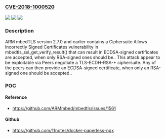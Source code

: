 ### [CVE-2018-1000520](https://cve.mitre.org/cgi-bin/cvename.cgi?name=CVE-2018-1000520)
![](https://img.shields.io/static/v1?label=Product&message=n%2Fa&color=blue)
![](https://img.shields.io/static/v1?label=Version&message=n%2Fa&color=blue)
![](https://img.shields.io/static/v1?label=Vulnerability&message=n%2Fa&color=brighgreen)

### Description

ARM mbedTLS version 2.7.0 and earlier contains a Ciphersuite Allows Incorrectly Signed Certificates vulnerability in mbedtls_ssl_get_verify_result() that can result in ECDSA-signed certificates are accepted, when only RSA-signed ones should be.. This attack appear to be exploitable via Peers negotiate a TLS-ECDH-RSA-* ciphersuite. Any of the peers can then provide an ECDSA-signed certificate, when only an RSA-signed one should be accepted..

### POC

#### Reference
- https://github.com/ARMmbed/mbedtls/issues/1561

#### Github
- https://github.com/11notes/docker-paperless-ngx

